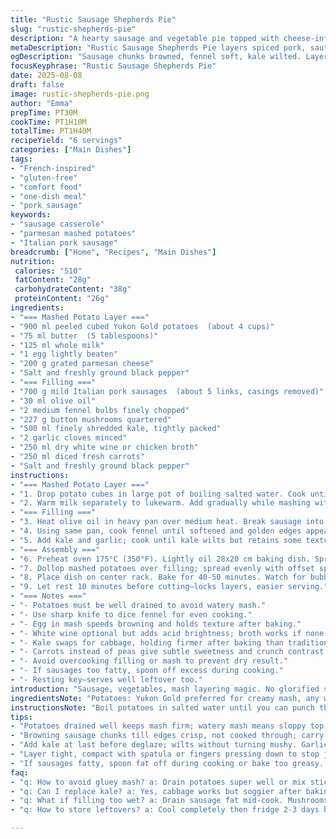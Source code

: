 ```yaml
---
title: "Rustic Sausage Shepherds Pie"
slug: "rustic-shepherds-pie"
description: "A hearty sausage and vegetable pie topped with cheese-infused mashed potatoes. Uses lightly spiced pork sausage with sautéed fennel and kale in place of traditional greens. Incorporates parmesan for a nutty finish. Ideal comfort food substituting frozen peas with fresh diced carrots for texture contrast. Adaptation includes beaten egg in mash for binding and browning. Cooked to golden crust, bubbling around edges—savoury aroma fills kitchen. Technique focus on layering, deglazing pan juices and timing vegetables just so. Gluten-free. No nuts. Nutrient balanced with protein, fats, and carbs."
metaDescription: "Rustic Sausage Shepherds Pie layers spiced pork, sautéed fennel, kale, mushrooms, and carrots under parmesan mashed potatoes baked till golden crust forms."
ogDescription: "Sausage chunks browned, fennel soft, kale wilted. Layers pressed tight. Cheese bubbles, browns. Carrots crunch beneath creamy mash. Rustic flavors and textures play in oven heat."
focusKeyphrase: "Rustic Sausage Shepherds Pie"
date: 2025-08-08
draft: false
image: rustic-shepherds-pie.png
author: "Emma"
prepTime: PT30M
cookTime: PT1H10M
totalTime: PT1H40M
recipeYield: "6 servings"
categories: ["Main Dishes"]
tags:
- "French-inspired"
- "gluten-free"
- "comfort food"
- "one-dish meal"
- "pork sausage"
keywords:
- "sausage casserole"
- "parmesan mashed potatoes"
- "Italian pork sausage"
breadcrumb: ["Home", "Recipes", "Main Dishes"]
nutrition: 
 calories: "510"
 fatContent: "28g"
 carbohydrateContent: "38g"
 proteinContent: "26g"
ingredients:
- "=== Mashed Potato Layer ==="
- "900 ml peeled cubed Yukon Gold potatoes  (about 4 cups)"
- "75 ml butter  (5 tablespoons)"
- "125 ml whole milk"
- "1 egg lightly beaten"
- "200 g grated parmesan cheese"
- "Salt and freshly ground black pepper"
- "=== Filling ==="
- "700 g mild Italian pork sausages  (about 5 links, casings removed)"
- "30 ml olive oil"
- "2 medium fennel bulbs finely chopped"
- "227 g button mushrooms quartered"
- "500 ml finely shredded kale, tightly packed"
- "2 garlic cloves minced"
- "250 ml dry white wine or chicken broth"
- "250 ml diced fresh carrots"
- "Salt and freshly ground black pepper"
instructions:
- "=== Mashed Potato Layer ==="
- "1. Drop potato cubes in large pot of boiling salted water. Cook until fork-tender but not falling apart—test after 15-20 min. Drain thoroughly. Return hot potatoes to pot off heat. Stir in butter; let melt slowly in residual heat—no over-stirring to avoid gluey mash."
- "2. Warm milk separately to lukewarm. Add gradually while mashing with hand masher or ricer for fluffy texture. Stir in beaten egg for binding and shine; season with salt and pepper. Fold in half the parmesan. Cover to keep warm until assembly."
- "=== Filling ==="
- "3. Heat olive oil in heavy pan over medium heat. Break sausage into chunks, sauté until browned but not fully cooked through—about 7 minutes. Remove sausage, set aside."
- "4. Using same pan, cook fennel until softened and golden edges appear, around 8 minutes. Adds sweet, anise aroma that cuts richness. Toss in mushrooms and sauté until juices evaporate and edges crisp, another 5-7 min. Salt now to draw moisture out."
- "5. Add kale and garlic; cook until kale wilts but retains some texture, about 3 minutes. Pour in wine or broth to deglaze—scrape browned bits for deep flavor. Simmer until liquid reduces slightly, about 5 minutes. Add diced carrots, cook gently so still crunchy, not mushy. Return sausage to pan; mix thoroughly. Adjust seasoning."
- "=== Assembly ==="
- "6. Preheat oven 175°C (350°F). Lightly oil 28x20 cm baking dish. Spread sausage-vegetable mixture evenly on bottom. Press down to compact layers; prevents soggy bottom."
- "7. Dollop mashed potatoes over filling; spread evenly with offset spatula. Sprinkle remaining parmesan thickly."
- "8. Place dish on center rack. Bake for 40-50 minutes. Watch for bubbling edges and golden cheese crust; flaky spots indicate doneness."
- "9. Let rest 10 minutes before cutting—locks layers, easier serving."
- "=== Notes ==="
- "- Potatoes must be well drained to avoid watery mash."
- "- Use sharp knife to dice fennel for even cooking."
- "- Egg in mash speeds browning and holds texture after baking."
- "- White wine optional but adds acid brightness; broth works if none."
- "- Kale swaps for cabbage, holding firmer after baking than traditional varieties. Offers bitter counterpoint."
- "- Carrots instead of peas give subtle sweetness and crunch contrast."
- "- Avoid overcooking filling or mash to prevent dry result."
- "- If sausages too fatty, spoon off excess during cooking."
- "- Resting key—serves well leftover too."
introduction: "Sausage, vegetables, mash layering magic. No glorified shepherd’s pie here. Learned the hard way—sloppy mash made gloopy mess. Add that beaten egg last minute—helps binding, crisping top like golden good crust. Switch fennel for onion—adds bright, sweet perfume. Mushrooms get cooked slow, juices released then almost dry, not mushy. Use kale not cabbage; holds texture after baking, little bitter bite. Carrots replace peas for unexpected crunch. Wine in deglazing step lifts flavors, broth or water as fallback. Layering tight, no gaps—keeps pie neat. Resting 10 minutes after baking is crucial to let everything settle. Watch cheese melt brown spots; smells lift kitchen spirits. This isn’t quick recipe but worth every minute. Play with texture, aroma, flavors—not just slapping in pot."
ingredientsNote: "Potatoes: Yukon Gold preferred for creamy mash, any waxy potato can work but avoid starchy Russets that disintegrate. Butter can swap for olive oil for less saturated fat. Milk warmed to preserve temperature in mash—cold milk kills texture. Egg adds protein, helps set mash in oven; no egg yields fluffier but more crumbly topping. Parmesan offers sharp nutty flavor, swap with aged cheddar if preferred. Sausages: use mild Italian or Toulouse-style for richness; leaner meat dries filling. Fennel is subtle twist—if unavailable, sweet onion with pinch fennel seeds substitute. Kale toughens in oven holds up better than cabbage, which can turn soggy. Mushrooms add earthiness; brown button or shiitake both play well here. Carrots fresh diced in place of peas, fresh or frozen, for texture play. White wine optional, broth or water fills role. Olive oil lends flavor, butter can be used but less heat stable for filling."
instructionsNote: "Boil potatoes in salted water until you can punch through with fork easily. Drain well or mash too wet, ruins whole layer. Butter off heat melts better. Stir milk gradually while mashing prevents gummy lumps. Egg whisked in last for shine and structure. Brown sausage chunks until slightly caramelized; sausage fat renders adding flavor but be cautious about burning. Cook fennel slow until soft but colored, no steam just light browning. Mushrooms sweat out water, then fry dry—don’t overload pan, else they stew not brown. Kale added last to keep some bite, garlic towards end to avoid burnt flavor. Deglaze pan with wine or stock, scraping caramelized bits—that’s flavor gold. Layering tight stops juices leaking out, keeps edges crisp. Top thick with cheese; covers mash for crust. Bake mid-rack to cook evenly, watch cheese bubble and brown naturally. Rest before cutting prevents sloppy slices; heat redistributes, flavors meld. Serve warm with crisp salad for contrast or alone as comfort plate."
tips:
- "Potatoes drained well keeps mash firm; watery mash means sloppy top layer. Use Yukon Gold for creaminess, avoid Russets or waxy spuds disintegrate fast. Butter melts off heat, slow; avoid stirring too much or you get glue instead of fluff. Milk warmed lukewarm; cold kills softness. Add egg last to hold mash amid oven heat—binds and browns nicely, skip egg for fluff but fragile top."
- "Browning sausage chunks till edges crisp, not cooked through; carry on cooking layered. Fat renders slowly, flavors build bottom. Fennel softens slowly in olive oil, edges turning golden. Adds subtle anise scent, cuts richness from pork. Mushrooms sweat first, then fry dry edges crisp; wet mushrooms stew and lose texture. Salt mushrooms after juices start releasing or you lock moisture in."
- "Add kale at last before deglaze; wilts without turning mushy. Garlic near end, sharp smell can burn fast. Deglaze with wine or broth, scrape brown bits stuck on pan bottom, that's umami depth. Reduce liquid enough but keep some moisture. Carrots diced fresh, added last to keep crunch; peas swap works if carrots missing but less texture contrast."
- "Layer tight, compact with spatula or fingers pressing down to stop juices leaking out during baking. Too loose layers means watery bottom or soggy crust. Cheese spread thick on top; melts, browns and seals mash from drying. Oven mid-rack, 175°C steady heat. Watch bubbling edges and golden cheese spots. Rest 10 minutes after baking; warmth settles layers, makes slicing cleaner."
- "If sausages fatty, spoon fat off during cooking or bake too greasy. Swap fennel for sweet onion plus pinch fennel seeds if no bulbs available. Butter can trade for olive oil but less stable heat wise. Parmesan sharp nutty flavor key; aged cheddar alternative but milder. Mushrooms brown button preferred; shiitake adds earthiness, swap as needed. White wine optional; broth or water fallback but less brightness."
faq:
- "q: How to avoid gluey mash? a: Drain potatoes super well or mix sticks. Use warm milk. Butter melts slow off heat. Add beaten egg last. Don't mash too much or stirring overdone—fluffy texture comes from just right mashing and timing. Tried skipping egg once, mash crumbly top, next time added, crisp top formed better."
- "q: Can I replace kale? a: Yes, cabbage works but soggier after baking. Kale holds texture better, faint bitterness adds balance. If no kale, spinach can wilt too fast, mush. Fennel can swap for sweet onion plus fennel seeds for aroma similar. Mushrooms can be button or shiitake depending on depth wanted. Carrots best for crunch, peas softer alternative."
- "q: What if filling too wet? a: Drain sausage fat mid-cook. Mushrooms dry fry edges before adding kale. Salt mushrooms after sweating draws out moisture. Avoid overcooking mash so excess moisture doesn’t run down. Bake time key toaster for evaporation. If watery, next time press layers tighter. Let pie rest before cutting to firm layers better."
- "q: How to store leftovers? a: Cool completely then fridge 2-3 days best. Reheat oven covered to keep moist, air fryer crisp top. Can freeze in airtight container; thaw 24 hrs fridge prior to baking reheating. Leftover slices heat up well skillet on medium low. Avoid microwave if possible keeps textures intact. Rest again before serving leftovers."

---
```


